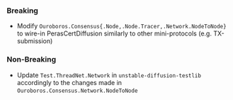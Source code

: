 <!--
A new scriv changelog fragment.

Uncomment the section that is right (remove the HTML comment wrapper).
For top level release notes, leave all the headers commented out.
-->

<!--
### Patch

- A bullet item for the Patch category.

-->
<!--
### Non-Breaking

- A bullet item for the Non-Breaking category.

-->

### Breaking

- Modify `Ouroboros.Consensus{.Node,.Node.Tracer,.Network.NodeToNode}` to wire-in PerasCertDiffusion similarly to other mini-protocols (e.g. TX-submission)

### Non-Breaking

- Update `Test.ThreadNet.Network` in `unstable-diffusion-testlib` accordingly to the changes made in `Ouroboros.Consensus.Network.NodeToNode`
